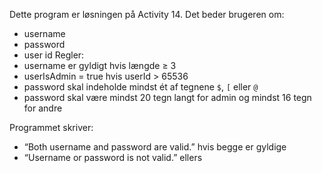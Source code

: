 Dette program er løsningen på Activity 14.
Det beder brugeren om:
- username
- password
- user id
Regler:
- username er gyldigt hvis længde ≥ 3
- userIsAdmin = true hvis userId > 65536
- password skal indeholde mindst ét af tegnene `$`, `[` eller `@`
- password skal være mindst 20 tegn langt for admin og mindst 16 tegn for andre

Programmet skriver:
- “Both username and password are valid.” hvis begge er gyldige
- “Username or password is not valid.” ellers

